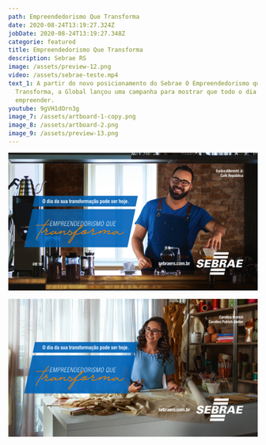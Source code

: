 ```yaml
---
path: Empreendedorismo Que Transforma
date: 2020-08-24T13:19:27.324Z
jobDate: 2020-08-24T13:19:27.348Z
categorie: featured
title: Empreendedorismo Que Transforma
description: Sebrae RS
image: /assets/preview-12.png
video: /assets/sebrae-teste.mp4
text_1: A partir do novo posicionamento do Sebrae O Empreendedorismo que
  Transforma, a Global lançou uma campanha para mostrar que todo o dia é dia de
  empreender.
youtube: 9gVH1dOrn3g
image_7: /assets/artboard-1-copy.png
image_8: /assets/artboard-2.png
image_9: /assets/preview-13.png
---
```

![](/assets/preview-12.png)

![](/assets/preview-13.png)
